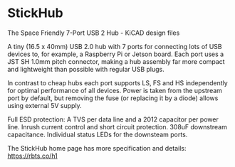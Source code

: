 # StickHub

The Space Friendly 7-Port USB 2 Hub - KiCAD design files

A tiny (16.5 x 40mm) USB 2.0 hub with 7 ports for connecting lots of USB devices to, for example, a Raspberry Pi or Jetson board. Each port uses a JST SH 1.0mm pitch connector, making a hub assembly far more compact and lightweight than possible with regular USB plugs.

In contrast to cheap hubs each port supports LS, FS and HS independently for optimal performance of all devices. Power is taken from the upstream port by default, but removing the fuse (or replacing it by a diode) allows using external 5V supply.

Full ESD protection: A TVS per data line and a 2012 capacitor per power line. Inrush current control and short circuit protection. 308uF downstream capacitance. Individual status LEDs for the downsteam ports.

The StickHub home page has more specification and details: https://rbts.co/h1
